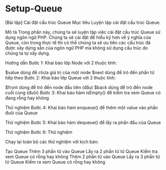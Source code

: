 # Setup-Queue

[Bài tập] Cài đặt cấu trúc Queue
Mục tiêu
Luyện tập cài đặt cấu trúc Queue.

Mô tả
Trong phần này, chúng ta sẽ luyện tập việc cài đặt cấu trúc Queue sử dụng ngôn ngữ PHP. Chúng ta sẽ cài đặt để hiểu kỹ hơn về ý nghĩa của Queue, còn trong thực tế thì có thể chúng ta sẽ ưu tiên các cấu trúc đã được xây dựng sẵn của ngôn ngữ PHP mà không sử dụng cấu trúc do chúng ta tự xây dựng.

Hướng dẫn
Bước 1: Khai báo lớp Node với 2 thuộc tính:

$value dùng để chứa giá trị của một node
$next dùng để trỏ đến phần tử tiếp theo 
Bước 2: Khai báo lớp Queue với 2 thuộc tính:

$front dùng để trỏ đến node đầu tiên (đầu)
$back dùng để trỏ đến node cuối cùng (đuôi)
Bước 3: Khai báo hàm isEmpty() để kiểm tra xem Queue có đang rỗng hay không

Thử nghiệm
Bước 4: Khai báo hàm enqueue() để thêm một value vào phần đuôi của Queue

Thử nghiệm
Bước 5: Khai báo hàm dequeue() để lấy ra phần đầu của Queue

Thử nghiệm
Bước 6: Thử nghiệm

Chạy lại toàn bộ các thử nghiệm với kịch bản:

Tạo Queue
Thêm 3 phần tử vào Queue
Lấy ra 2 phần tử từ Queue
Kiểm tra xem Queue có rỗng hay không
Thêm 2 phần tử vào Queue
Lấy ra 3 phần tử từ Queue
Kiểm ra xem Queue có rỗng hay không
